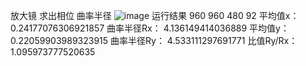 放大镜
求出相位
曲率半径
![image](https://github.com/chengpengSHINE/Wavefront/assets/130882847/1aedf1d4-e1ac-4f02-b98d-8ae0021ed305)
运行结果
960 960
480 92
平均值x： 0.24177076306921857
曲率半径Rx： 4.136149414036889
平均值y： 0.22059903989323915
曲率半径Ry： 4.533111297691771
比值Ry/Rx： 1.095973777520635
